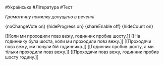 #Українська #Література #Тест

*Граматичну помилку допущено в реченні*

{noChangeVote on}
{hideProgress on}
{shareEnable off}
{hideCount on}

[[Коли ми проходили повз вежу, годинник пробив шосту.]]
[[На годиннику була шоста, коли ми проходили повз вежу.]]
[[Проходячи повз вежу, ми почули бій годинника.]]
[[Годинник пробив шосту, а ми тільки проходили повз вежу.]]
[[Проходячи повз вежу, годинник пробив шосту годину.]]
